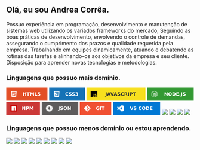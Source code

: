 <h2>Olá, eu sou Andrea Corrêa.</h2>

Possuo experiência em programação, desenvolvimento e 
manutenção de sistemas web utilizando os variados frameworks do mercado, 
Seguindo as boas práticas de desenvolvimento, envolvendo o controle de demandas, 
assegurando o cumprimento dos prazos e qualidade requerida pela empresa. 
Trabalhando em equipes dinamicamente, atuando e debatendo as rotinas das tarefas e 
alinhando-os aos objetivos da empresa e seu cliente. 
Disposição para aprender novas tecnologias e metodologias.

<h3>Linguagens que possuo mais domínio.</h3>

<a href="https://developer.mozilla.org/docs/Web/HTML"><img height= "35" src= "https://raw.githubusercontent.com/andreacorrea10/Andrea-Correa/1d2f62801a2748231dccfa6fddf4d951139c2ce5/images/html.svg"></a>
<a href="https://developer.mozilla.org/docs/Web/CSS"><img height= "35" src= "https://raw.githubusercontent.com/andreacorrea10/Andrea-Correa/1d2f62801a2748231dccfa6fddf4d951139c2ce5/images/css.svg"></a>
<a href="https://www.javascript.com/"><img height= "35" src= "https://raw.githubusercontent.com/andreacorrea10/Andrea-Correa/1d2f62801a2748231dccfa6fddf4d951139c2ce5/images/javascripit.svg"></a>
<a href="https://nodejs.org/en/"><img height= "35" src= "https://raw.githubusercontent.com/andreacorrea10/Andrea-Correa/1d2f62801a2748231dccfa6fddf4d951139c2ce5/images/nodejs.svg"></a>
<a href="https://www.npmjs.com/"><img height= "35" src= "https://raw.githubusercontent.com/andreacorrea10/Andrea-Correa/1d2f62801a2748231dccfa6fddf4d951139c2ce5/images/npm.svg"></a>
<a href="https://www.json.org/json-en.html"><img height= "35" src= "https://raw.githubusercontent.com/andreacorrea10/Andrea-Correa/1d2f62801a2748231dccfa6fddf4d951139c2ce5/images/json.svg"></a>
<a href="https://git-scm.com/"><img height= "35" src= "https://raw.githubusercontent.com/andreacorrea10/Andrea-Correa/1d2f62801a2748231dccfa6fddf4d951139c2ce5/images/git.svg"></a>
<a href="https://code.visualstudio.com/"><img height= "35" src= "https://raw.githubusercontent.com/andreacorrea10/Andrea-Correa/1d2f62801a2748231dccfa6fddf4d951139c2ce5/images/vs.svg"></a>
<a href="https://wordpress.org/"><img height= "35" src= "https://raw.githubusercontent.com/andreacorrea10/andreacorrea10/main/images/wpress.png"></a>
<a href="https://woocommerce.com/"><img height= "35" src= "https://raw.githubusercontent.com/andreacorrea10/andreacorrea10/main/images/woo.png"></a>
<a href="https://www.mongodb.com/"><img height= "35" src= "https://raw.githubusercontent.com/andreacorrea10/andreacorrea10/1737434cd06f4d29bc7e8e514487d3e28e34cc13/images/mongodb.svg"></a>
<a href="https://www.mysql.com/"><img height= "35" src= "https://raw.githubusercontent.com/andreacorrea10/andreacorrea10/1737434cd06f4d29bc7e8e514487d3e28e34cc13/images/mysql2.svg"></a>




<h3>Linguagens que possuo menos domínio ou estou aprendendo.</h3>
 
<a href="https://www.python.org/"><img height= "35" src= "https://raw.githubusercontent.com/andreacorrea10/andreacorrea10/0a79d5d1c386ea53590a0b6fe0a1ae0f81f61825/images/python.svg"></a>
<a href="https://www.docker.com/"><img height= "35" src= "https://raw.githubusercontent.com/andreacorrea10/andreacorrea10/0a79d5d1c386ea53590a0b6fe0a1ae0f81f61825/images/docker.svg"></a>
<a href="https://reactjs.org/"><img height= "35" src= "https://raw.githubusercontent.com/andreacorrea10/andreacorrea10/0a79d5d1c386ea53590a0b6fe0a1ae0f81f61825/images/react.svg"></a>
<a href="https://reactnative.dev/"><img height= "35" src= "https://raw.githubusercontent.com/andreacorrea10/andreacorrea10/0a79d5d1c386ea53590a0b6fe0a1ae0f81f61825/images/react%20native.svg"></a>
<a href="https://sass-lang.com/"><img height= "35" src= "https://raw.githubusercontent.com/andreacorrea10/andreacorrea10/0a79d5d1c386ea53590a0b6fe0a1ae0f81f61825/images/sass.svg"></a>
<a href="https://www.typescriptlang.org/"><img height= "35" src= "https://raw.githubusercontent.com/andreacorrea10/andreacorrea10/0a79d5d1c386ea53590a0b6fe0a1ae0f81f61825/images/typescript.svg"></a>
<a href="https://tailwindcss.com/"><img height= "35" src= "https://raw.githubusercontent.com/andreacorrea10/andreacorrea10/0a79d5d1c386ea53590a0b6fe0a1ae0f81f61825/images/tailwind%20css.svg"></a>
<a href="https://www.android.com/"><img height= "35" src= "https://raw.githubusercontent.com/andreacorrea10/andreacorrea10/0a79d5d1c386ea53590a0b6fe0a1ae0f81f61825/images/android.svg"></a>
<a href="https://www.apple.com/ios/"><img height= "35" src= "https://raw.githubusercontent.com/andreacorrea10/andreacorrea10/0a79d5d1c386ea53590a0b6fe0a1ae0f81f61825/images/ios.svg"></a>


